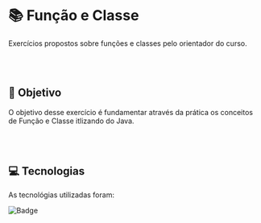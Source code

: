 # :books: Função e Classe
<p>Exercícios propostos sobre funções e classes pelo orientador do curso.</p>

<br>
<br>

## :blue_book: Objetivo

O objetivo desse exercício é fundamentar através da prática os conceitos de Função e Classe itlizando do Java.

<br>
<br>

## :computer: Tecnologias

As tecnológias utilizadas foram:

![Badge](https://img.shields.io/static/v1?label=&message=Java&color=FF4040&style=for-the-badge)

